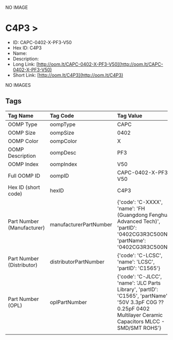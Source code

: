 


  
NO IMAGE  
# C4P3 > 

- ID: CAPC-0402-X-PF3-V50
- Hex ID: C4P3
- Name: 
- Description: 
- Long Link: [http://oom.lt/CAPC-0402-X-PF3-V50](http://oom.lt/CAPC-0402-X-PF3-V50)
- Short Link: [http://oom.lt/C4P3](http://oom.lt/C4P3)
  
NO IMAGES  
## Tags
  

|Tag Name|Tag Code|Tag Value|
| :--- | :--- | :--- |
|OOMP Type|oompType|CAPC|
|OOMP Size|oompSize|0402|
|OOMP Color|oompColor|X|
|OOMP Description|oompDesc|PF3|
|OOMP Index|oompIndex|V50|
|Full OOMP ID|oompID|CAPC-0402-X-PF3-V50|
|Hex ID (short code)|hexID|C4P3|
|Part Number (Manufacturer)|manufacturerPartNumber|{'code': 'C-XXXX', 'name': 'FH (Guangdong Fenghua Advanced Tech)', 'partID': '0402CG3R3C500NT', 'partName': '0402CG3R3C500NT'}|
|Part Number (Distributor)|distributorPartNumber|{'code': 'C-LCSC', 'name': 'LCSC', 'partID': 'C1565'}|
|Part Number (OPL)|oplPartNumber|{'code': 'C-JLCC', 'name': 'JLC Parts Library', 'partID': 'C1565', 'partName': '50V 3.3pF C0G ??0.25pF 0402  Multilayer Ceramic Capacitors MLCC - SMD/SMT ROHS'}|
||||
